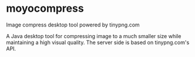 # moyocompress
Image compress desktop tool powered by tinypng.com

A Java desktop tool for compressing image to a much smaller size while maintaining a high visual quality.
The server side is based on tinypng.com's API.
